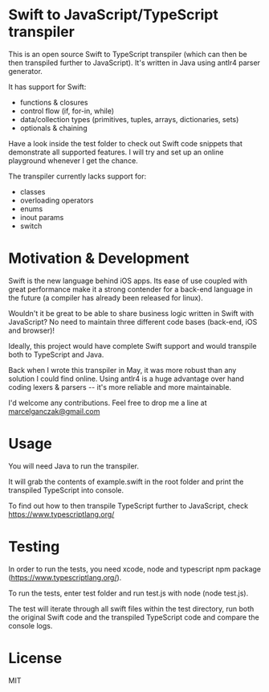 Swift to JavaScript/TypeScript transpiler
==============

This is an open source Swift to TypeScript transpiler (which can then be then transpiled further to JavaScript).
It's written in Java using antlr4 parser generator.

It has support for Swift:

- functions & closures
- control flow (if, for-in, while)
- data/collection types (primitives, tuples, arrays, dictionaries, sets)
- optionals & chaining

Have a look inside the test folder to check out Swift code snippets that demonstrate all supported features.
I will try and set up an online playground whenever I get the chance.

The transpiler currently lacks support for:

- classes
- overloading operators
- enums
- inout params
- switch

Motivation & Development
==============

Swift is the new language behind iOS apps.
Its ease of use coupled with great performance make it a strong contender for a back-end language in the future
(a compiler has already been released for linux).

Wouldn't it be great to be able to share business logic written in Swift with JavaScript?
No need to maintain three different code bases (back-end, iOS and browser)!

Ideally, this project would have complete Swift support and would transpile both to TypeScript and Java.

Back when I wrote this transpiler in May, it was more robust than any solution I could find online.
Using antlr4 is a huge advantage over hand coding lexers & parsers -- it's more reliable and more maintainable.

I'd welcome any contributions. Feel free to drop me a line at marcelganczak@gmail.com

Usage
==============

You will need Java to run the transpiler.

It will grab the contents of example.swift in the root folder and print the transpiled TypeScript into console.

To find out how to then transpile TypeScript further to JavaScript, check https://www.typescriptlang.org/

Testing
==============

In order to run the tests, you need xcode, node and typescript npm package (https://www.typescriptlang.org/).

To run the tests, enter test folder and run test.js with node (node test.js).

The test will iterate through all swift files within the test directory,
run both the original Swift code and the transpiled TypeScript code and compare the console logs.

License
==============

MIT